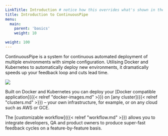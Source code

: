 ```yaml
---
LinkTitle: Introduction # notice how this overrides what's shown in the menu
title: Introduction to ContinuousPipe
menu:
  main:
    parent: 'basics'
    weight: 10

weight: 100
---
```

ContinuousPipe is a system for continuous automated deployment of multiple environments with simple configuration. Utilising Docker and Kubernetes to automatically deploy new environments, it dramatically speeds up your feedback loop and cuts lead time.

![](/images/cp-overview.png)

Built on Docker and Kubernetes you can deploy your [Docker compatible application]({{< relref "docker-images.md" >}}) on [any cluster]({{< relref "clusters.md" >}}) – your own infrastructure, for example, or on any cloud such as AWS or GCE.

The [customizable workflow]({{< relref "workflow.md" >}}) allows you to integrate developers, QA and product owners to produce super-fast feedback cycles on a feature-by-feature basis.
